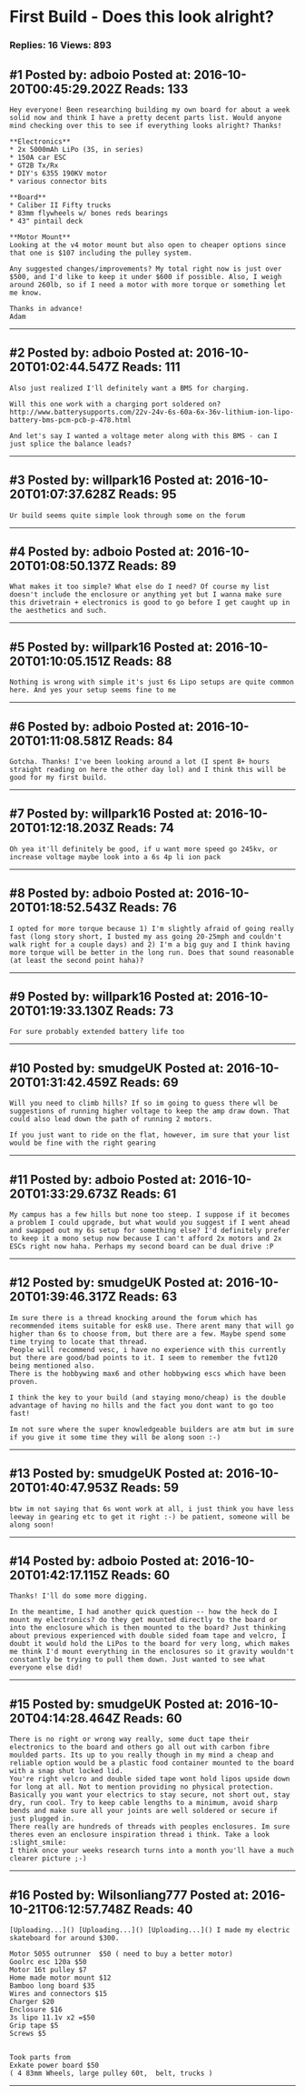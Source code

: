 # First Build - Does this look alright?

### Replies: 16 Views: 893

## \#1 Posted by: adboio Posted at: 2016-10-20T00:45:29.202Z Reads: 133

```
Hey everyone! Been researching building my own board for about a week solid now and think I have a pretty decent parts list. Would anyone mind checking over this to see if everything looks alright? Thanks!

**Electronics**
* 2x 5000mAh LiPo (3S, in series)
* 150A car ESC
* GT2B Tx/Rx
* DIY's 6355 190KV motor
* various connector bits

**Board**
* Caliber II Fifty trucks
* 83mm flywheels w/ bones reds bearings
* 43" pintail deck

**Motor Mount**
Looking at the v4 motor mount but also open to cheaper options since that one is $107 including the pulley system.

Any suggested changes/improvements? My total right now is just over $500, and I'd like to keep it under $600 if possible. Also, I weigh around 260lb, so if I need a motor with more torque or something let me know.

Thanks in advance!
Adam
```

---
## \#2 Posted by: adboio Posted at: 2016-10-20T01:02:44.547Z Reads: 111

```
Also just realized I'll definitely want a BMS for charging.

Will this one work with a charging port soldered on?
http://www.batterysupports.com/22v-24v-6s-60a-6x-36v-lithium-ion-lipo-battery-bms-pcm-pcb-p-478.html

And let's say I wanted a voltage meter along with this BMS - can I just splice the balance leads?
```

---
## \#3 Posted by: willpark16 Posted at: 2016-10-20T01:07:37.628Z Reads: 95

```
Ur build seems quite simple look through some on the forum
```

---
## \#4 Posted by: adboio Posted at: 2016-10-20T01:08:50.137Z Reads: 89

```
What makes it too simple? What else do I need? Of course my list doesn't include the enclosure or anything yet but I wanna make sure this drivetrain + electronics is good to go before I get caught up in the aesthetics and such.
```

---
## \#5 Posted by: willpark16 Posted at: 2016-10-20T01:10:05.151Z Reads: 88

```
Nothing is wrong with simple it's just 6s Lipo setups are quite common here. And yes your setup seems fine to me
```

---
## \#6 Posted by: adboio Posted at: 2016-10-20T01:11:08.581Z Reads: 84

```
Gotcha. Thanks! I've been looking around a lot (I spent 8+ hours straight reading on here the other day lol) and I think this will be good for my first build.
```

---
## \#7 Posted by: willpark16 Posted at: 2016-10-20T01:12:18.203Z Reads: 74

```
Oh yea it'll definitely be good, if u want more speed go 245kv, or increase voltage maybe look into a 6s 4p li ion pack
```

---
## \#8 Posted by: adboio Posted at: 2016-10-20T01:18:52.543Z Reads: 76

```
I opted for more torque because 1) I'm slightly afraid of going really fast (long story short, I busted my ass going 20-25mph and couldn't walk right for a couple days) and 2) I'm a big guy and I think having more torque will be better in the long run. Does that sound reasonable (at least the second point haha)?
```

---
## \#9 Posted by: willpark16 Posted at: 2016-10-20T01:19:33.130Z Reads: 73

```
For sure probably extended battery life too
```

---
## \#10 Posted by: smudgeUK Posted at: 2016-10-20T01:31:42.459Z Reads: 69

```
Will you need to climb hills? If so im going to guess there wll be suggestions of running higher voltage to keep the amp draw down. That could also lead down the path of running 2 motors.

If you just want to ride on the flat, however, im sure that your list would be fine with the right gearing
```

---
## \#11 Posted by: adboio Posted at: 2016-10-20T01:33:29.673Z Reads: 61

```
My campus has a few hills but none too steep. I suppose if it becomes a problem I could upgrade, but what would you suggest if I went ahead and swapped out my 6s setup for something else? I'd definitely prefer to keep it a mono setup now because I can't afford 2x motors and 2x ESCs right now haha. Perhaps my second board can be dual drive :P
```

---
## \#12 Posted by: smudgeUK Posted at: 2016-10-20T01:39:46.317Z Reads: 63

```
Im sure there is a thread knocking around the forum which has recommended items suitable for esk8 use. There arent many that will go higher than 6s to choose from, but there are a few. Maybe spend some time trying to locate that thread.
People will recommend vesc, i have no experience with this currently but there are good/bad points to it. I seem to remember the fvt120 being mentioned also.
There is the hobbywing max6 and other hobbywing escs which have been proven.

I think the key to your build (and staying mono/cheap) is the double advantage of having no hills and the fact you dont want to go too fast!

Im not sure where the super knowledgeable builders are atm but im sure if you give it some time they will be along soon :-)
```

---
## \#13 Posted by: smudgeUK Posted at: 2016-10-20T01:40:47.953Z Reads: 59

```
btw im not saying that 6s wont work at all, i just think you have less leeway in gearing etc to get it right :-) be patient, someone will be along soon!
```

---
## \#14 Posted by: adboio Posted at: 2016-10-20T01:42:17.115Z Reads: 60

```
Thanks! I'll do some more digging.

In the meantime, I had another quick question -- how the heck do I mount my electronics? do they get mounted directly to the board or into the enclosure which is then mounted to the board? Just thinking about previous experienced with double sided foam tape and velcro, I doubt it would hold the LiPos to the board for very long, which makes me think I'd mount everything in the enclosures so it gravity wouldn't constantly be trying to pull them down. Just wanted to see what everyone else did!
```

---
## \#15 Posted by: smudgeUK Posted at: 2016-10-20T04:14:28.464Z Reads: 60

```
There is no right or wrong way really, some duct tape their electronics to the board and others go all out with carbon fibre moulded parts. Its up to you really though in my mind a cheap and reliable option would be a plastic food container mounted to the board with a snap shut locked lid. 
You're right velcro and double sided tape wont hold lipos upside down for long at all. Not to mention providing no physical protection.
Basically you want your electrics to stay secure, not short out, stay dry, run cool. Try to keep cable lengths to a minimum, avoid sharp bends and make sure all your joints are well soldered or secure if just plugged in.
There really are hundreds of threads with peoples enclosures. Im sure theres even an enclosure inspiration thread i think. Take a look :slight_smile: 
I think once your weeks research turns into a month you'll have a much clearer picture ;-)
```

---
## \#16 Posted by: Wilsonliang777 Posted at: 2016-10-21T06:12:57.748Z Reads: 40

```
[Uploading...]() [Uploading...]() [Uploading...]() I made my electric skateboard for around $300.  

Motor 5055 outrunner  $50 ( need to buy a better motor)
Goolrc esc 120a $50
Motor 16t pulley $7
Home made motor mount $12
Bamboo long board $35
Wires and connectors $15
Charger $20
Enclosure $16
3s lipo 11.1v x2 =$50
Grip tape $5
Screws $5


Took parts from 
Exkate power board $50
( 4 83mm Wheels, large pulley 60t,  belt, trucks )
```

---
